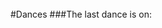 <br/>
#Dances
<!--##The next dance is on December 4th, from 7:00 to 9:30.
##The theme is GLOW IN THE DARK 3.0
###GLOW DANCE details:
>###In the MP room (NOT THE QUAD)
>###Free glow in the dark bracelets
>###New food items:
>>####Donuts
>>####Jamba Juice
>>####Cotton Candy
>>####Popeyes Fried Chicken
-->
###The last dance is on:
<!--<h4 style="color:yellow">When:May 19-21</h4>
####Come and watch the movies your friends have worked so hard to make
####This year, You! Yes,you! You the student get to vote for your favorite movie. Come to the gym at lunch on May 19th and 20th and watch the movies your friends have made. 
####Then you vote for your favorite movie, and on the 21st come in and find out who won!
-->
